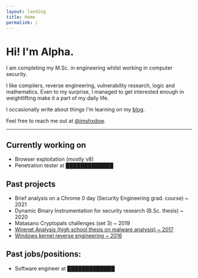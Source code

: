 ```yaml
---
layout: landing
title: Home
permalink: /
---
```


# Hi! I'm Alpha.

I am completing my M.Sc. in engineering whilst working in computer security.

I like compilers, reverse engineering, vulnerability research, logic and mathematics. Even to my surprise, I managed to get interested enough in weightlifting make it a part of my daily life.

I occasionally write about things I'm learning on my [blog](/blog).

Feel free to reach me out at [@imshxdow](https://twitter.com/imshxdow).

* * *

Currently working on
--------------------

*   Browser exploitation (mostly v8)
*   Penetration tester at █████████████

Past projects
-------------

*   Brief analysis on a Chrome 0 day (Security Engineering grad. course) ~ 2021
*   Dynamic Binary Instrumentation for security research (B.Sc. thesis) ~ 2020
*   Matasano Cryptopals challenges (set 3) ~ 2019
*   [Wirenet Analysis (high school thesis on malware analysis) ~ 2017](https://github.com/shxdow/wirenet-analysis)
*   [Windows kernel reverse engineering ~ 2016](https://github.com/shxdow/low-level-exercises/practical-reverse-engineering)

Past jobs/positions:
--------------------

*   Software engineer at █████████████
